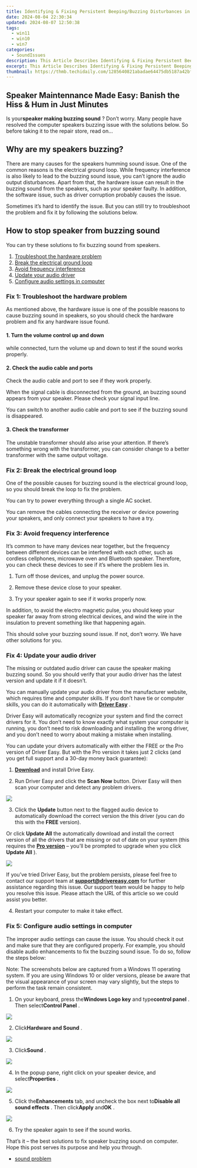 ```yaml
---
title: Identifying & Fixing Persistent Beeping/Buzzing Disturbances in Headphone Experience
date: 2024-08-04 22:30:34
updated: 2024-08-07 12:50:38
tags:
  - win11
  - win10
  - win7
categories:
  - SoundIssues
description: This Article Describes Identifying & Fixing Persistent Beeping/Buzzing Disturbances in Headphone Experience
excerpt: This Article Describes Identifying & Fixing Persistent Beeping/Buzzing Disturbances in Headphone Experience
thumbnail: https://thmb.techidaily.com/1285640821abadae64475db5187a42bfa0d643a297eba82ebbb288218a3b2d87.jpg
---
```


## Speaker Maintennance Made Easy: Banish the Hiss & Hum in Just Minutes

Is your**speaker making buzzing sound** ? Don’t worry. Many people have resolved the computer speakers buzzing issue with the solutions below. So before taking it to the repair store, read on…

## Why are my speakers buzzing?

 There are many causes for the speakers humming sound issue. One of the common reasons is the electrical ground loop. While frequency interference is also likely to lead to the buzzing sound issue, you can’t ignore the audio output disturbances. Apart from that, the hardware issue can result in the buzzing sound from the speakers, such as your speaker faulty. In addition, the software issue, such as driver corruption probably causes the issue.

 Sometimes it’s hard to identify the issue. But you can still try to troubleshoot the problem and fix it by following the solutions below.

## How to stop speaker from buzzing sound

You can try these solutions to fix buzzing sound from speakers.

1. [Troubleshoot the hardware problem](https://tools.techidaily.com/drivereasy/download/)
2. [Break the electrical ground loop](https://tools.techidaily.com/drivereasy/download/)
3. [Avoid frequency interference](https://tools.techidaily.com/drivereasy/download/)
4. [Update your audio driver](https://tools.techidaily.com/drivereasy/download/)
5. [Configure audio settings in computer](https://tools.techidaily.com/drivereasy/download/)

### Fix 1: Troubleshoot the hardware problem

 As mentioned above, the hardware issue is one of the possible reasons to cause buzzing sound in speakers, so you should check the hardware problem and fix any hardware issue found.

#### 1\. Turn the volume control up and down

 while connected, turn the volume up and down to test if the sound works properly.

#### 2\. Check the audio cable and ports

Check the audio cable and port to see if they work properly.

 When the signal cable is disconnected from the ground, an buzzing sound appears from your speaker. Please check your signal input line.

 You can switch to another audio cable and port to see if the buzzing sound is disappeared.

#### 3\. Check the transformer

 The unstable transformer should also arise your attention. If there’s something wrong with the transformer, you can consider change to a better transformer with the same output voltage.

### Fix 2: Break the electrical ground loop

 One of the possible causes for buzzing sound is the electrical ground loop, so you should break the loop to fix the problem.

You can try to power everything through a single AC socket.

 You can remove the cables connecting the receiver or device powering your speakers, and only connect your speakers to have a try.

### Fix 3: Avoid frequency interference

 It’s common to have many devices near together, but the frequency between different devices can be interfered with each other, such as cordless cellphones, microwave oven and Bluetooth speaker. Therefore, you can check these devices to see if it’s where the problem lies in.

1) Turn off those devices, and unplug the power source.

2) Remove these device close to your speaker.

3) Try your speaker again to see if it works properly now.

 In addition, to avoid the electro magnetic pulse, you should keep your speaker far away from strong electrical devices, and wind the wire in the insulation to prevent something like that happening again.

 This should solve your buzzing sound issue. If not, don’t worry. We have other solutions for you.

### Fix 4: Update your audio driver

 The missing or outdated audio driver can cause the speaker making buzzing sound. So you should verify that your audio driver has the latest version and update it if it doesn’t.

 You can manually update your audio driver from the manufacturer website, which requires time and computer skills. If you don’t have tie or computer skills, you can do it automatically with **[Driver Easy](https://tools.techidaily.com/drivereasy/download/)**  .

 Driver Easy will automatically recognize your system and find the correct drivers for it. You don’t need to know exactly what system your computer is running, you don’t need to risk downloading and installing the wrong driver, and you don’t need to worry about making a mistake when installing.

 You can update your drivers automatically with either the FREE or the Pro version of Driver Easy. But with the Pro version it takes just 2 clicks (and you get full support and a 30-day money back guarantee):

 1) **[Download](https://tools.techidaily.com/drivereasy/download/)**  and install Drive Easy.

 2) Run Driver Easy and click the **Scan Now**   button. Driver Easy will then scan your computer and detect any problem drivers.

![](https://images.drivereasy.com/wp-content/uploads/2018/05/img_5af26d624ac18.png)

 3) Click the **Update**   button next to the flagged audio device to automatically download the correct version the this driver (you can do this with the **FREE**   version).

 Or click **Update All**   the automatically download and install the correct version of all the drivers that are missing or out of date on your system (this requires the **[Pro version](https://tools.techidaily.com/drivereasy/download/)**   – you’ll be prompted to upgrade when you click **Update All** ).

![](https://images.drivereasy.com/wp-content/uploads/2018/05/img_5b0d1cfada499.jpg)

 If you’ve tried Driver Easy, but the problem persists, please feel free to contact our support team at **<support@drivereasy.com>** for further assistance regarding this issue. Our support team would be happy to help you resolve this issue. Please attach the URL of this article so we could assist you better.

4) Restart your computer to make it take effect.

### Fix 5: Configure audio settings in computer

 The improper audio settings can cause the issue. You should check it out and make sure that they are configured properly. For example, you should disable audio enhancements to fix the buzzing sound issue. To do so, follow the steps below:

 Note: The screenshots below are captured from a Windows 11 operating system. If you are using Windows 10 or older versions, please be aware that the visual appearance of your screen may vary slightly, but the steps to perform the task remain consistent.

 1) On your keyboard, press the**Windows Logo key** and type**control panel** . Then select**Control Panel** .

![](https://images.drivereasy.com/wp-content/uploads/2023/11/win-11-open-control-panel.jpg)

 2) Click**Hardware and Sound** .

![](https://images.drivereasy.com/wp-content/uploads/2023/11/win-11-control-panel-hardware-and-sound.jpg)

 3) Click**Sound** .

![](https://images.drivereasy.com/wp-content/uploads/2018/05/win-11-control-panel-sound.jpg)

 4) In the popup pane, right click on your speaker device, and select**Properties** .

![](https://images.drivereasy.com/wp-content/uploads/2018/05/win-11-control-panel-sound-device-property.jpg)

 5) Click the**Enhancements** tab, and uncheck the box next to**Disable all sound effects** . Then click**Apply** and**OK** .

![](https://images.drivereasy.com/wp-content/uploads/2018/05/img_5b0d1ecabd099.jpg)

6) Try the speaker again to see if the sound works.

 That’s it – the best solutions to fix speaker buzzing sound on computer. Hope this post serves its purpose and help you through.

* [sound problem](https://tools.techidaily.com/drivereasy/download/)

<ins class="adsbygoogle"
     style="display:block"
     data-ad-format="autorelaxed"
     data-ad-client="ca-pub-7571918770474297"
     data-ad-slot="1223367746"></ins>



<ins class="adsbygoogle"
     style="display:block"
     data-ad-client="ca-pub-7571918770474297"
     data-ad-slot="8358498916"
     data-ad-format="auto"
     data-full-width-responsive="true"></ins>
